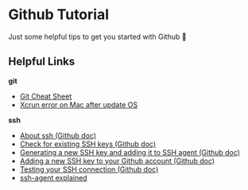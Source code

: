 # Github Tutorial
Just some helpful tips to get you started with Github 🙂

## Helpful Links

**git**
- [Git Cheat Sheet](https://education.github.com/git-cheat-sheet-education.pdf)
- [Xcrun error on Mac after update OS](https://ma.ttias.be/mac-os-xcrun-error-invalid-active-developer-path-missing-xcrun/)

**ssh**
- [About ssh (Github doc)](https://docs.github.com/en/github/authenticating-to-github/about-ssh)
- [Check for existing SSH keys (Github doc)](https://docs.github.com/en/github/authenticating-to-github/checking-for-existing-ssh-keys)
- [Generating a new SSH key and adding it to SSH agent (Github doc)](https://docs.github.com/en/github/authenticating-to-github/generating-a-new-ssh-key-and-adding-it-to-the-ssh-agent)
- [Adding a new SSH key to your Github account (Github doc)](https://docs.github.com/en/github/authenticating-to-github/adding-a-new-ssh-key-to-your-github-account)
- [Testing your SSH connection (Github doc)](https://docs.github.com/en/github/authenticating-to-github/testing-your-ssh-connection)
- [ssh-agent explained](https://smallstep.com/blog/ssh-agent-explained/)
